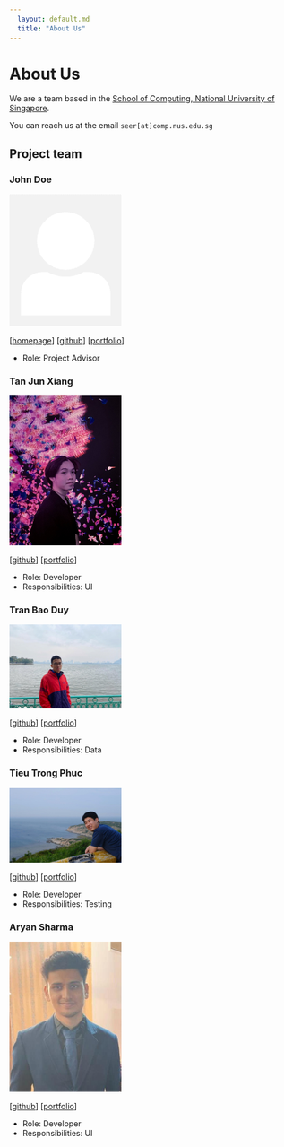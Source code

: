 ```yaml
---
  layout: default.md
  title: "About Us"
---
```


# About Us

We are a team based in the [School of Computing, National University of Singapore](http://www.comp.nus.edu.sg).

You can reach us at the email `seer[at]comp.nus.edu.sg`

## Project team

### John Doe

<img src="images/johndoe.png" width="200px">

[[homepage](http://www.comp.nus.edu.sg/~damithch)]
[[github](https://github.com/johndoe)]
[[portfolio](team/johndoe.md)]

* Role: Project Advisor

### Tan Jun Xiang

<img src="images/0rbita1.png" width="200px">

[[github](https://github.com/0rbita1)]
[[portfolio](team/johndoe.md)]

* Role: Developer
* Responsibilities: UI

### Tran Bao Duy

<img src="images/duyy0406.png" width="200px">

[[github](http://github.com/Duyy0406)] [[portfolio](team/duyy0406.md)]

* Role: Developer
* Responsibilities: Data

### Tieu Trong Phuc

<img src="images/tieutrongphuc.png" width="200px">

[[github](http://github.com/tieutrongphuc)]
[[portfolio](team/tieutrongphuc.md)]

* Role: Developer
* Responsibilities: Testing

### Aryan Sharma

<img src="images/aryann-sharma.png" width="200px">

[[github](https://github.com/Aryann-Sharma)]
[[portfolio](team/aryan.md)]

* Role: Developer
* Responsibilities: UI
